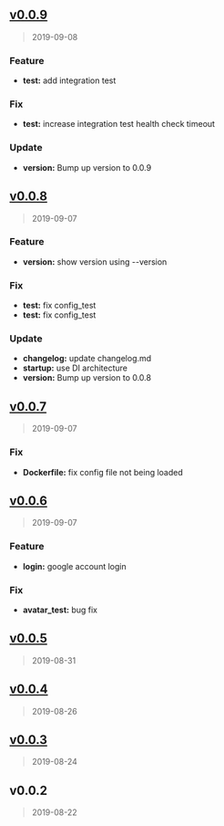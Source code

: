 
<a name="v0.0.9"></a>
## [v0.0.9](https://github.com/MuShare/pluto/compare/v0.0.8...v0.0.9)

> 2019-09-08

### Feature

* **test:** add integration test

### Fix

* **test:** increase integration test health check timeout

### Update

* **version:** Bump up version to 0.0.9


<a name="v0.0.8"></a>
## [v0.0.8](https://github.com/MuShare/pluto/compare/v0.0.7...v0.0.8)

> 2019-09-07

### Feature

* **version:** show version using --version

### Fix

* **test:** fix config_test
* **test:** fix config_test

### Update

* **changelog:** update changelog.md
* **startup:** use DI architecture
* **version:** Bump up version to 0.0.8


<a name="v0.0.7"></a>
## [v0.0.7](https://github.com/MuShare/pluto/compare/v0.0.6...v0.0.7)

> 2019-09-07

### Fix

* **Dockerfile:** fix config file not being loaded


<a name="v0.0.6"></a>
## [v0.0.6](https://github.com/MuShare/pluto/compare/v0.0.5...v0.0.6)

> 2019-09-07

### Feature

* **login:** google account login

### Fix

* **avatar_test:** bug fix


<a name="v0.0.5"></a>
## [v0.0.5](https://github.com/MuShare/pluto/compare/v0.0.4...v0.0.5)

> 2019-08-31


<a name="v0.0.4"></a>
## [v0.0.4](https://github.com/MuShare/pluto/compare/v0.0.3...v0.0.4)

> 2019-08-26


<a name="v0.0.3"></a>
## [v0.0.3](https://github.com/MuShare/pluto/compare/v0.0.2...v0.0.3)

> 2019-08-24


<a name="v0.0.2"></a>
## v0.0.2

> 2019-08-22

